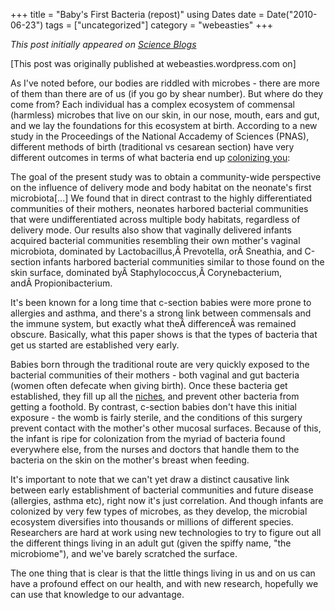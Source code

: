 +++
title = "Baby's First Bacteria (repost)"
using Dates
date = Date("2010-06-23")
tags = ["uncategorized"]
category = "webeasties"
+++

_This post initially appeared on [Science Blogs](http://scienceblogs.com/webeasties)_

[This post was originally published at webeasties.wordpress.com on]

As I've noted before, our bodies are riddled with microbes - there are more of them than there are of us (if you go by shear number). But where do they come from? Each individual has a complex ecosystem of commensal (harmless) microbes that live on our skin, in our nose, mouth, ears and gut, and we lay the foundations for this ecosystem at birth. According to a new study in the Proceedings of the National Accademy of Sciences (PNAS), different methods of birth (traditional vs cesarean section) have very different outcomes in terms of what bacteria end up [colonizing you](http://www.pnas.org/content/early/2010/06/08/1002601107):

The goal of the present study was to obtain a community-wide perspective on the influence of delivery mode and body habitat on the neonate's first microbiota[...] We found that in direct contrast to the highly differentiated communities of their mothers, neonates harbored bacterial communities that were undifferentiated across multiple body habitats, regardless of delivery mode. Our results also show that vaginally delivered infants acquired bacterial communities resembling their own mother's vaginal microbiota, dominated by Lactobacillus,Â Prevotella, orÂ Sneathia, and C-section infants harbored bacterial communities similar to those found on the skin surface, dominated byÂ Staphylococcus,Â Corynebacterium, andÂ Propionibacterium.

It's been known for a long time that c-section babies were more prone to allergies and asthma, and there's a strong link between commensals and the immune system, but exactly what theÂ differenceÂ was remained obscure. 
Basically, what this paper shows is that the types of bacteria that get us started are established very early.

Babies born through the traditional route are very quickly exposed to the bacterial communities of their mothers - both vaginal and gut bacteria (women often defecate when giving birth). Once these bacteria get established, they fill up all the [niches](http://en.wikipedia.org/wiki/Ecological_niche), and prevent other bacteria from getting a foothold. By contrast, c-section babies don't have this initial exposure - the womb is fairly sterile, and the conditions of this surgery prevent contact with the mother's other mucosal surfaces. Because of this, the infant is ripe for colonization from the myriad of bacteria found everywhere else, from the nurses and doctors that handle them to the bacteria on the skin on the mother's breast when feeding.

It's important to note that we can't yet draw a distinct causative link between early establishment of bacterial communities and future disease (allergies, asthma etc), right now it's just correlation. And though infants are colonized by very few types of microbes, as they develop, the microbial ecosystem diversifies into thousands or millions of different species. Researchers are hard at work using new technologies to try to figure out all the different things living in an adult gut (given the spiffy name, "the microbiome"), and we've barely scratched the surface.

The one thing that is clear is that the little things living in us and on us can have a profound effect on our health, and with new research, hopefully we can use that knowledge to our advantage.

      
  
